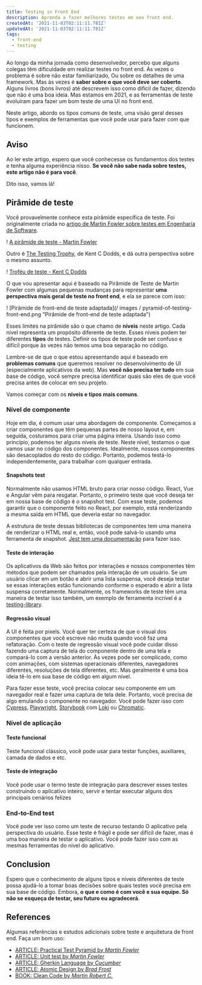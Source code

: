 ```yaml
---
title: Testing in Front End
description: Aprenda a fazer melhores testes em seu front end.
createdAt: '2021-11-03T02:11:11.781Z'
updatedAt: '2021-11-03T02:11:11.781Z'
tags:
  - front-end
  - testing
---
```


Ao longo da minha jornada como desenvolvedor, percebo que alguns colegas têm dificuldade em realizar testes no front end. Às vezes o problema é sobre não estar familiarizado, Ou sobre os detalhes de uma framework. Mas às vezes é **saber sobre o que você deve ser coberto**. Alguns livros (bons livros) até descrevem isso como difícil de fazer, dizendo que não é uma boa ideia. Mas estamos em 2021, e as ferramentas de teste evoluíram para fazer um bom teste de uma UI no front end.

Neste artigo, abordo os tipos comuns de teste, uma visão geral desses tipos e exemplos de ferramentas que você pode usar para fazer com que funcionem.

## Aviso

Ao ler este artigo, espero que você conhecesse os fundamentos dos testes e tenha alguma experiência nisso. **Se você não sabe nada sobre testes, este artigo não é para você**.

Dito isso, vamos lá!

## Pirâmide de teste

Você provavelmente conhece esta pirâmide específica de teste. Foi originalmente criada no [artigo de Martin Fowler sobre testes em Engenharia de Software](https://martinfowler.com/articles/practical-test-pyramid.html).

! [A pirâmide de teste - Martin Fowler](https://martinfowler.com/articles/practical-test-pyramid/testPyramid.png)

Outro é [The Testing Trophy](https://twitter.com/kentcdodds/status/960723172591992832?lang=es), de Kent C Dodds, e dá outra perspectiva sobre o mesmo assunto.

! [Troféu de teste - Kent C Dodds](https://pbs.twimg.com/media/DVUoM94VQAAzuws?format=jpg&name=900x900)

O que vou apresentar aqui é baseado na Pirâmide de Teste de Martin Fowler com algumas pequenas mudanças para representar **uma perspectiva mais geral de teste no front end**, e ela se parece com isso:

! [Pirâmide de front-end de teste adaptada](/ images / pyramid-of-testing-front-end.png "Pirâmide de front-end de teste adaptada")

Esses limites na pirâmide são o que chamo de **níveis** neste artigo. Cada nível representa um propósito diferente de teste. Esses níveis podem ter diferentes **tipos** de testes. Definir os tipos de teste pode ser confuso e difícil porque às vezes não temos uma boa separação no código.

Lembre-se de que o que estou apresentando aqui é baseado em **problemas comuns** que queremos resolver no desenvolvimento de UI (especialmente aplicativos da web). Mas **você não precisa ter tudo** em sua base de código, você sempre precisa identificar quais são eles de que você precisa antes de colocar em seu projeto.

Vamos começar com os **níveis e tipos mais comuns**.

### Nível de componente

Hoje em dia, é comum usar uma abordagem de componente. Começamos a criar componentes que têm pequenas partes de nosso layout e, em seguida, costuramos para criar uma página inteira. Usando isso como princípio, podemos ter alguns níveis de teste.
Neste nível, testamos o que vamos usar no código dos componentes. Idealmente, nossos componentes são desacoplados do resto do código. Portanto, podemos testá-lo independentemente, para trabalhar com qualquer entrada.

#### Snapshots test

Normalmente não usamos HTML bruto para criar nosso código. React, Vue e Angular vêm para resgatar. Portanto, o primeiro teste que você deseja ter em nossa base de código é o snapshot test. Com esse teste, podemos garantir que o componente feito no React, por exemplo, está renderizando a mesma saída em HTML que deveria estar no navegador.

A estrutura de teste dessas bibliotecas de componentes tem uma maneira de renderizar o HTML real e, então, você pode salvá-lo usando uma ferramenta de snapshot. [Jest tem uma documentação](https://jestjs.io/docs/snapshot-testing) para fazer isso.

#### Teste de interação

Os aplicativos da Web são feitos por interações e nossos componentes têm métodos que podem ser chamados pela interação de um usuário. Se um usuário clicar em um botão e abrir uma lista suspensa, você deseja testar se essas interações estão funcionando conforme o esperado e abrir a lista suspensa corretamente. Normalmente, os frameworks de teste têm uma maneira de testar isso também, um exemplo de ferramenta incrível é a [testing-library](https://testing-library.com/docs/).

#### Regressão visual

A UI é feita por pixels. Você quer ter certeza de que o visual dos componentes que você escreve não muda quando você faz uma refatoração. Com o teste de regressão visual você pode cuidar disso fazendo uma captura de tela do componente dentro de uma tela e compará-lo com a versão anterior. Às vezes pode ser complicado, como com animações, com sistemas operacionais diferentes, navegadores diferentes, resoluções de tela diferentes, etc. Mas geralmente é uma boa ideia tê-lo em sua base de código em algum nível.

Para fazer esse teste, você precisa colocar seu componente em um navegador real e fazer uma captura de tela dele. Portanto, você precisa de algo emulando o componente no navegador. Você pode fazer isso com [Cypress](https://www.cypress.io/), [Playwright](https://playwright.dev/), [Storybook](https://storybook.js.org/) com [Loki](https://loki.js.org/) ou [Chromatic](https://www.chromatic.com/).

### Nível de aplicação

#### Teste funcional

Teste funcional clássico, você pode usar para testar funções, auxiliares, camada de dados e etc.

#### Teste de integração

Você pode usar o termo teste de integração para descrever esses testes construindo o aplicativo inteiro, servir e tentar executar alguns dos principais cenários felizes

### End-to-End test

Você pode ver isso como um teste de recurso testando O aplicativo pela perspectiva do usuário. Esse teste é frágil e pode ser difícil de fazer, mas é uma boa maneira de testar o aplicativo. Você pode fazer isso com as mesmas ferramentas do nível do aplicativo.

## Conclusion

Espero que o conhecimento de alguns tipos e níveis diferentes de teste possa ajudá-lo a tomar boas decisões sobre quais testes você precisa em sua base de código. Embora, **o que e como é com você e sua equipe. Só não se esqueça de testar, seu futuro eu agradecerá**.

## References

Algumas referências e estudos adicionais sobre teste e arquitetura de front end. Faça um bom uso:

- [ARTICLE: Practical Test Pyramid by *Martin Fowler*](https://martinfowler.com/articles/practical-test-pyramid.html)
- [ARTICLE: Unit test by *Martin Fowler*](https://martinfowler.com/bliki/UnitTest.html)
- [ARTICLE: Gherkin Language by *Cucumber*](https://cucumber.io/docs/gherkin/)
- [ARTICLE: Atomic Design by *Brad Frost*](https://bradfrost.com/blog/post/atomic-web-design/)
- [BOOK: Clean Code by *Martin Robert C.*](https://www.amazon.com.br/dp/B001GSTOAM/ref=dp-kindle-redirect?_encoding=UTF8&btkr=1)
